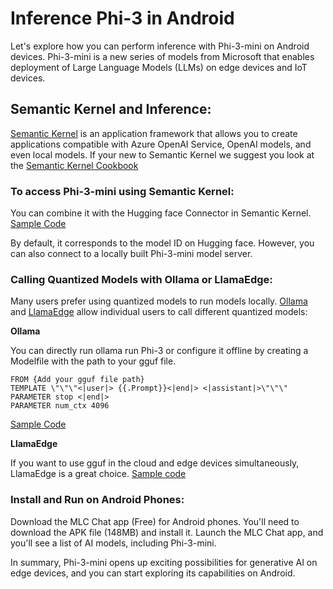 # **Inference Phi-3 in Android**

Let's explore how you can perform inference with Phi-3-mini on Android devices. Phi-3-mini is a new series of models from Microsoft that enables deployment of Large Language Models (LLMs) on edge devices and IoT devices. 

## Semantic Kernel and Inference:
[Semantic Kernel](https://github.com/microsoft/semantic-kernel) is an application framework that allows you to create applications compatible with Azure OpenAI Service, OpenAI models, and even local models. If your new to Semantic Kernel we suggest you look at the [Semantic Kernel Cookbook](https://github.com/microsoft/SemanticKernelCookBook)

### To access Phi-3-mini using Semantic Kernel:
You can combine it with the Hugging face Connector in Semantic Kernel. [Sample Code](https://github.com/Azure-Samples/Phi-3MiniSamples/tree/main/semantickernel)

By default, it corresponds to the model ID on Hugging face. However, you can also connect to a locally built Phi-3-mini model server.

### Calling Quantized Models with Ollama or LlamaEdge:

Many users prefer using quantized models to run models locally.
[Ollama](https://ollama.com/) and [LlamaEdge](https://llamaedge.com) allow individual users to call different quantized models:

**Ollama**

You can directly run ollama run Phi-3 or configure it offline by creating a Modelfile with the path to your gguf file.

```
FROM {Add your gguf file path}
TEMPLATE \"\"\"<|user|> {{.Prompt}}<|end|> <|assistant|>\"\"\"
PARAMETER stop <|end|>
PARAMETER num_ctx 4096

```
[Sample Code](https://github.com/Azure-Samples/Phi-3MiniSamples/tree/main/ollama)

**LlamaEdge** 

If you want to use gguf in the cloud and edge devices simultaneously, LlamaEdge is a great choice.
[Sample code](https://github.com/Azure-Samples/Phi-3MiniSamples/tree/main/wasm)

### Install and Run on Android Phones:
Download the MLC Chat app (Free) for Android phones.
You'll need to download the APK file (148MB) and install it.
Launch the MLC Chat app, and you'll see a list of AI models, including Phi-3-mini.

In summary, Phi-3-mini opens up exciting possibilities for generative AI on edge devices, and you can start exploring its capabilities on Android.
